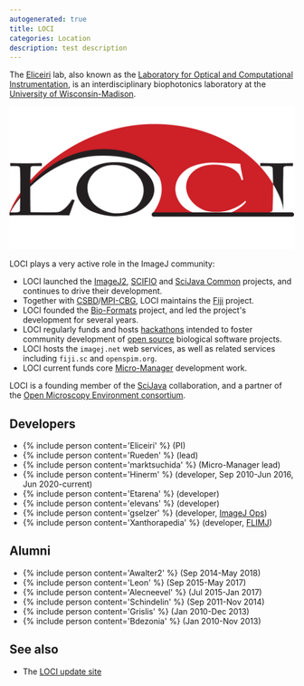 ```yaml
---
autogenerated: true
title: LOCI
categories: Location
description: test description
---
```


The [Eliceiri](/users/Eliceiri) lab, also known as the [Laboratory for Optical and Computational Instrumentation](http://loci.wisc.edu/), is an interdisciplinary biophotonics laboratory at the [University of Wisconsin-Madison](http://wisc.edu/).

![ 250px \| border](/media/Loci-logo.png " 250px | border")

LOCI plays a very active role in the ImageJ community:

-   LOCI launched the [ImageJ2](/software/imagej2), [SCIFIO](/software/scifio) and [SciJava Common](SciJava_Common) projects, and continues to drive their development.
-   Together with [CSBD](/orgs/csbd)/[MPI-CBG](/orgs/mpi-cbg), LOCI maintains the [Fiji](/fiji) project.
-   LOCI founded the [Bio-Formats](/formats/bio-formats) project, and led the project's development for several years.
-   LOCI regularly funds and hosts [hackathons](/events/Hackathon) intended to foster community development of [open source](Open_source) biological software projects.
-   LOCI hosts the `imagej.net` web services, as well as related services including `fiji.sc` and `openspim.org`.
-   LOCI current funds core [Micro-Manager](/software/micro-manager) development work.

LOCI is a founding member of the [SciJava](SciJava) collaboration, and a partner of the [Open Microscopy Environment consortium](http://openmicroscopy.org/).

Developers
----------

-   {% include person content='Eliceiri' %} (PI)
-   {% include person content='Rueden' %} (lead)
-   {% include person content='marktsuchida' %} (Micro-Manager lead)
-   {% include person content='Hinerm' %} (developer, Sep 2010-Jun 2016, Jun 2020-current)
-   {% include person content='Etarena' %} (developer)
-   {% include person content='elevans' %} (developer)
-   {% include person content='gselzer' %} (developer, [ImageJ Ops](/develop/imagej-ops))
-   {% include person content='Xanthorapedia' %} (developer, [FLIMJ](FLIMJ))

Alumni
------

-   {% include person content='Awalter2' %} (Sep 2014-May 2018)
-   {% include person content='Leon' %} (Sep 2015-May 2017)
-   {% include person content='Alecneevel' %} (Jul 2015-Jan 2017)
-   {% include person content='Schindelin' %} (Sep 2011-Nov 2014)
-   {% include person content='Grislis' %} (Jan 2010-Dec 2013)
-   {% include person content='Bdezonia' %} (Jan 2010-Nov 2013)

See also
--------

-   The [LOCI update site](/users/LOCI)


